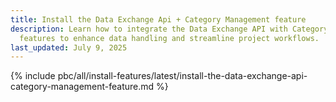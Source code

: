 ```yaml
---
title: Install the Data Exchange Api + Category Management feature
description: Learn how to integrate the Data Exchange API with Category Management
  features to enhance data handling and streamline project workflows.
last_updated: July 9, 2025
---
```


{% include pbc/all/install-features/latest/install-the-data-exchange-api-category-management-feature.md %} <!-- To edit, see /_includes/pbc/all/install-features/202404.0/install-the-data-exchange-api-category-management-feature.md -->
